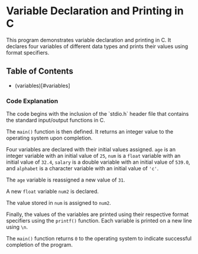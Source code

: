 <h1>Variable Declaration and Printing in C</h1>

This program demonstrates variable declaration and printing in C. It declares four variables of different data types and prints their values using format specifiers.

## Table of Contents
- (variables)[#variables]

<h3>Code Explanation</h3>
The code begins with the inclusion of the `stdio.h` header file that contains the standard input/output functions in C.

The `main()` function is then defined. It returns an integer value to the operating system upon completion.

Four variables are declared with their initial values assigned. `age` is an integer variable with an initial value of `25`, `num` is a `float` variable with an initial value of `32.4`, `salary` is a double variable with an initial value of `539.0`, and `alphabet` is a character variable with an initial value of `'c'`.

The `age` variable is reassigned a new value of `31`.

A new `float` variable `num2` is declared.

The value stored in `num` is assigned to `num2`.

Finally, the values of the variables are printed using their respective format specifiers using the `printf()` function. Each variable is printed on a new line using `\n`.

The `main()` function returns `0` to the operating system to indicate successful completion of the program.

